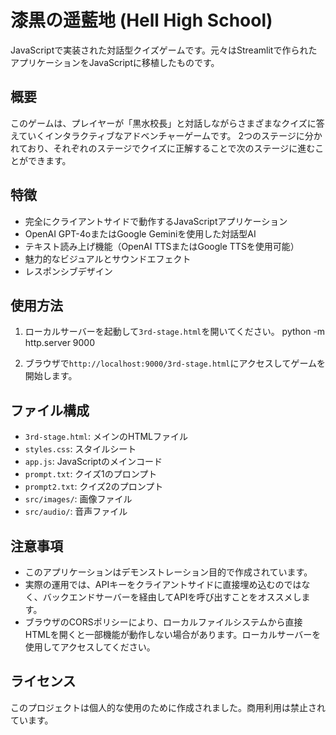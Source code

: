 # 漆黒の遥藍地 (Hell High School)

JavaScriptで実装された対話型クイズゲームです。元々はStreamlitで作られたアプリケーションをJavaScriptに移植したものです。

## 概要

このゲームは、プレイヤーが「黒水校長」と対話しながらさまざまなクイズに答えていくインタラクティブなアドベンチャーゲームです。
2つのステージに分かれており、それぞれのステージでクイズに正解することで次のステージに進むことができます。

## 特徴

- 完全にクライアントサイドで動作するJavaScriptアプリケーション
- OpenAI GPT-4oまたはGoogle Geminiを使用した対話型AI
- テキスト読み上げ機能（OpenAI TTSまたはGoogle TTSを使用可能）
- 魅力的なビジュアルとサウンドエフェクト
- レスポンシブデザイン

## 使用方法

1. ローカルサーバーを起動して`3rd-stage.html`を開いてください。
   python -m http.server 9000

2. ブラウザで`http://localhost:9000/3rd-stage.html`にアクセスしてゲームを開始します。

## ファイル構成

- `3rd-stage.html`: メインのHTMLファイル
- `styles.css`: スタイルシート
- `app.js`: JavaScriptのメインコード
- `prompt.txt`: クイズ1のプロンプト
- `prompt2.txt`: クイズ2のプロンプト
- `src/images/`: 画像ファイル
- `src/audio/`: 音声ファイル

## 注意事項

- このアプリケーションはデモンストレーション目的で作成されています。
- 実際の運用では、APIキーをクライアントサイドに直接埋め込むのではなく、バックエンドサーバーを経由してAPIを呼び出すことをオススメします。
- ブラウザのCORSポリシーにより、ローカルファイルシステムから直接HTMLを開くと一部機能が動作しない場合があります。ローカルサーバーを使用してアクセスしてください。

## ライセンス

このプロジェクトは個人的な使用のために作成されました。商用利用は禁止されています。 